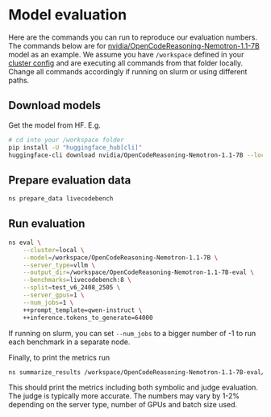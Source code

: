 # Model evaluation

Here are the commands you can run to reproduce our evaluation numbers.
The commands below are for [nvidia/OpenCodeReasoning-Nemotron-1.1-7B](https://huggingface.co/nvidia/OpenCodeReasoning-Nemotron-1.1-7B) model as an example.
We assume you have `/workspace` defined in your [cluster config](../basics/cluster-configs.md) and are
executing all commands from that folder locally. Change all commands accordingly
if running on slurm or using different paths.

## Download models

Get the model from HF. E.g.

```bash
# cd into your /workspace folder
pip install -U "huggingface_hub[cli]"
huggingface-cli download nvidia/OpenCodeReasoning-Nemotron-1.1-7B --local-dir OpenCodeReasoning-Nemotron-1.1-7B
```
## Prepare evaluation data

```bash
ns prepare_data livecodebench 
```

## Run evaluation

```bash
ns eval \
    --cluster=local \
    --model=/workspace/OpenCodeReasoning-Nemotron-1.1-7B \
    --server_type=vllm \
    --output_dir=/workspace/OpenCodeReasoning-Nemotron-1.1-7B-eval \
    --benchmarks=livecodebench:8 \
    --split=test_v6_2408_2505 \
    --server_gpus=1 \
    --num_jobs=1 \
    ++prompt_template=qwen-instruct \
    ++inference.tokens_to_generate=64000
```

If running on slurm, you can set `--num_jobs` to a bigger number of -1 to run
each benchmark in a separate node. 

Finally, to print the metrics run

```bash
ns summarize_results /workspace/OpenCodeReasoning-Nemotron-1.1-7B-eval/eval-results --cluster local
```

This should print the metrics including both symbolic and judge evaluation. The judge is typically more accurate.
The numbers may vary by 1-2% depending on the server type, number of GPUs and batch size used.
